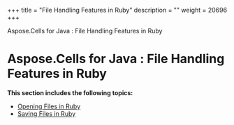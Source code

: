 +++
title = "File Handling Features in Ruby" 
description = "" 
weight = 20696 
+++

Aspose.Cells for Java : File Handling Features in Ruby  

# Aspose.Cells for Java : File Handling Features in Ruby


**This section includes the following topics:**

*   [Opening Files in Ruby](https://docs2.aspose.com/cells/java/plugins/asposecellsjavaforruby/rubyprogrammersguide/workingwithfilesinruby/filehandlingfeaturesinruby/opening+files+in+ruby)
*   [Saving Files in Ruby](https://docs2.aspose.com/cells/java/plugins/asposecellsjavaforruby/rubyprogrammersguide/workingwithfilesinruby/filehandlingfeaturesinruby/saving+files+in+ruby)

